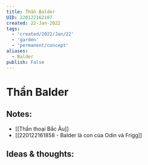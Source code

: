 ```yaml
---
title: Thần Balder
UID: 220122162107
created: 22-Jan-2022
tags:
  - 'created/2022/Jan/22'
  - 'garden'
  - 'permanent/concept'
aliases:
  - Balder
publish: False
---
```

# Thần Balder

## Notes:
- [[Thần thoại Bắc Âu]]
- [[220122161858 - Balder là con của Odin và Frigg]]

## Ideas & thoughts:


